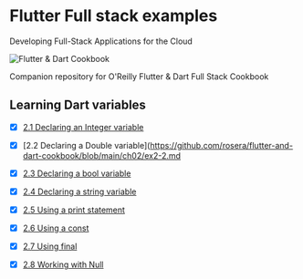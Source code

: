 
# Flutter Full stack examples

Developing Full-Stack Applications for the Cloud

![Flutter & Dart Cookbook](https://github.com/rosera/flutter-and-dart-cookbook/blob/main/images/flutter-dart-cookbook-sml.png "Flutter & Dart Cookbook")

Companion repository for O'Reilly Flutter & Dart Full Stack Cookbook

## Learning Dart variables 

- [x] [2.1  Declaring an Integer variable  
](http://github.com/rosera/flutter-and-dart-cookbook/blob/main/ch02/ex2-1.md)
- [x] [2.2 Declaring a Double variable](https://github.com/rosera/flutter-and-dart-cookbook/blob/main/ch02/ex2-2.md
- [x] [2.3 Declaring a bool variable](http://github.com/rosera/flutter-and-dart-cookbook/blob/main/ch02/ex2-3.md)
- [x] [2.4 Declaring a string variable](http://github.com/rosera/flutter-and-dart-cookbook/blob/main/ch02/ex2-4.md)
- [x] [2.5 Using a print statement](http://github.com/rosera/flutter-and-dart-cookbook/blob/main/ch02/ex2-5.md)
- [x] [2.6 Using a const](http://github.com/rosera/flutter-and-dart-cookbook/blob/main/ch02/ex2-6.md)
- [x] [2.7 Using final](http://github.com/rosera/flutter-and-dart-cookbook/blob/main/ch02/ex2-7.md)
- [x] [2.8 Working with Null](http://github.com/rosera/flutter-and-dart-cookbook/blob/main/ch02/ex2-8.md)

